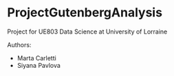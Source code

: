 # ProjectGutenbergAnalysis
Project for UE803 Data Science at University of Lorraine

Authors:

* Marta Carletti
* Siyana Pavlova
